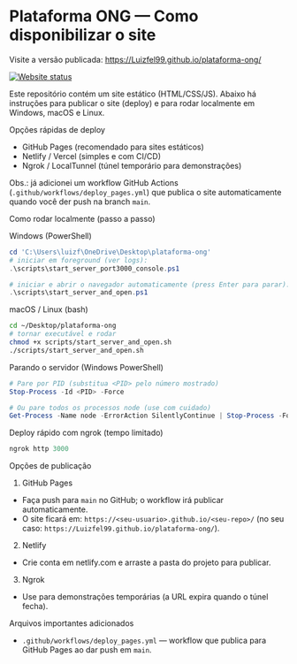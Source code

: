 # Plataforma ONG — Como disponibilizar o site

Visite a versão publicada: https://Luizfel99.github.io/plataforma-ong/

[![Website status](https://img.shields.io/website?down_color=red&down_message=down&up_color=brightgreen&up_message=up&url=https%3A%2F%2FLuizfel99.github.io%2Fplataforma-ong%2F)](https://Luizfel99.github.io/plataforma-ong/)

Este repositório contém um site estático (HTML/CSS/JS). Abaixo há instruções para publicar o site (deploy) e para rodar localmente em Windows, macOS e Linux.

Opções rápidas de deploy

- GitHub Pages (recomendado para sites estáticos)
- Netlify / Vercel (simples e com CI/CD)
- Ngrok / LocalTunnel (túnel temporário para demonstrações)

Obs.: já adicionei um workflow GitHub Actions (`.github/workflows/deploy_pages.yml`) que publica o site automaticamente quando você der push na branch `main`.

Como rodar localmente (passo a passo)

Windows (PowerShell)

```powershell
cd 'C:\Users\luizf\OneDrive\Desktop\plataforma-ong'
# iniciar em foreground (ver logs):
.\scripts\start_server_port3000_console.ps1

# iniciar e abrir o navegador automaticamente (press Enter para parar):
.\scripts\start_server_and_open.ps1
```

macOS / Linux (bash)

```bash
cd ~/Desktop/plataforma-ong
# tornar executável e rodar
chmod +x scripts/start_server_and_open.sh
./scripts/start_server_and_open.sh
```

Parando o servidor (Windows PowerShell)

```powershell
# Pare por PID (substitua <PID> pelo número mostrado)
Stop-Process -Id <PID> -Force

# Ou pare todos os processos node (use com cuidado)
Get-Process -Name node -ErrorAction SilentlyContinue | Stop-Process -Force
```

Deploy rápido com ngrok (tempo limitado)

```powershell
ngrok http 3000
```

Opções de publicação

1) GitHub Pages

 - Faça push para `main` no GitHub; o workflow irá publicar automaticamente.
 - O site ficará em: `https://<seu-usuario>.github.io/<seu-repo>/` (no seu caso: `https://Luizfel99.github.io/plataforma-ong/`).

2) Netlify

 - Crie conta em netlify.com e arraste a pasta do projeto para publicar.

3) Ngrok

 - Use para demonstrações temporárias (a URL expira quando o túnel fecha).

Arquivos importantes adicionados

- `.github/workflows/deploy_pages.yml` — workflow que publica para GitHub Pages ao dar push em `main`.
